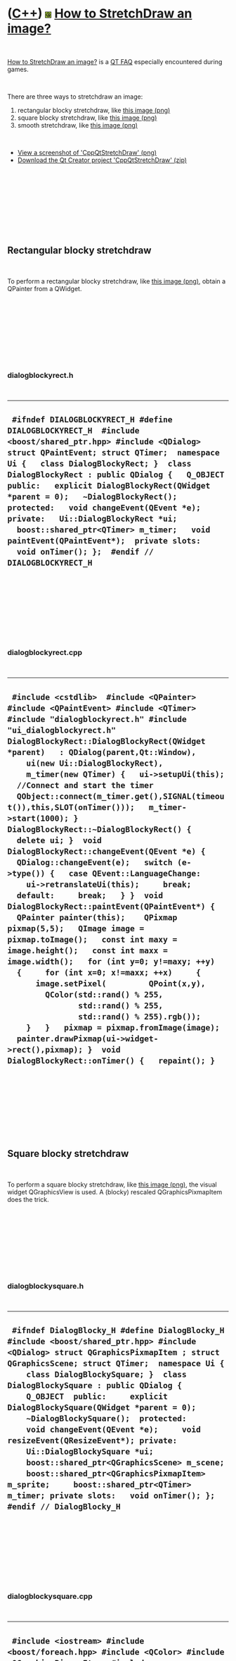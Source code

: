 



 

 

 

 

 

([C++](Cpp.htm)) ![Qt](PicQt.png) [How to StretchDraw an image?](CppQtStretchDraw.htm)
======================================================================================

 

[How to StretchDraw an image?](CppQtStretchDraw.htm) is a [QT
FAQ](CppQtFaq.htm) especially encountered during games.

 

There are three ways to stretchdraw an image:

1.  rectangular blocky stretchdraw, like [this
    image (png)](CppQtStretchDrawBlockyRect.png)
2.  square blocky stretchdraw, like [this
    image (png)](CppQtStretchDrawBlockySquare.png)
3.  smooth stretchdraw, like [this
    image (png)](CppQtStretchDrawSmooth.png)

 

-   [View a screenshot of
    'CppQtStretchDraw' (png)](CppQtStretchDraw.png)
-   [Download the Qt Creator project
    'CppQtStretchDraw' (zip)](CppQtStretchDraw.zip)

 

 

 

 

 

Rectangular blocky stretchdraw
------------------------------

 

To perform a rectangular blocky stretchdraw, like [this image
(png)](CppQtStretchDrawBlockyRect.png), obtain a QPainter from a
QWidget.

 

 

 

 

 

### dialogblockyrect.h

 

  ----------------------------------------------------------------------------------------------------------------------------------------------------------------------------------------------------------------------------------------------------------------------------------------------------------------------------------------------------------------------------------------------------------------------------------------------------------------------------------------------------------------------------------------------------------------
  ` #ifndef DIALOGBLOCKYRECT_H #define DIALOGBLOCKYRECT_H  #include <boost/shared_ptr.hpp> #include <QDialog>  struct QPaintEvent; struct QTimer;  namespace Ui {   class DialogBlockyRect; }  class DialogBlockyRect : public QDialog {   Q_OBJECT  public:   explicit DialogBlockyRect(QWidget *parent = 0);   ~DialogBlockyRect();  protected:   void changeEvent(QEvent *e);  private:   Ui::DialogBlockyRect *ui;   boost::shared_ptr<QTimer> m_timer;   void paintEvent(QPaintEvent*);  private slots:   void onTimer(); };  #endif // DIALOGBLOCKYRECT_H`
  ----------------------------------------------------------------------------------------------------------------------------------------------------------------------------------------------------------------------------------------------------------------------------------------------------------------------------------------------------------------------------------------------------------------------------------------------------------------------------------------------------------------------------------------------------------------

 

 

 

 

 

### dialogblockyrect.cpp

 

  --------------------------------------------------------------------------------------------------------------------------------------------------------------------------------------------------------------------------------------------------------------------------------------------------------------------------------------------------------------------------------------------------------------------------------------------------------------------------------------------------------------------------------------------------------------------------------------------------------------------------------------------------------------------------------------------------------------------------------------------------------------------------------------------------------------------------------------------------------------------------------------------------------------------------------------------------------------------------------------------------------------------------------------------------------------------------------------------------------------------------------------------------------------------------------------------------------------------------------------------------------------------------------------------------------------------------------
  ` #include <cstdlib>  #include <QPainter> #include <QPaintEvent> #include <QTimer>  #include "dialogblockyrect.h" #include "ui_dialogblockyrect.h"  DialogBlockyRect::DialogBlockyRect(QWidget *parent)   : QDialog(parent,Qt::Window),     ui(new Ui::DialogBlockyRect),     m_timer(new QTimer) {   ui->setupUi(this);    //Connect and start the timer   QObject::connect(m_timer.get(),SIGNAL(timeout()),this,SLOT(onTimer()));   m_timer->start(1000); }  DialogBlockyRect::~DialogBlockyRect() {   delete ui; }  void DialogBlockyRect::changeEvent(QEvent *e) {   QDialog::changeEvent(e);   switch (e->type()) {   case QEvent::LanguageChange:     ui->retranslateUi(this);     break;   default:     break;   } }  void DialogBlockyRect::paintEvent(QPaintEvent*) {   QPainter painter(this);    QPixmap pixmap(5,5);   QImage image = pixmap.toImage();   const int maxy = image.height();   const int maxx = image.width();   for (int y=0; y!=maxy; ++y)   {     for (int x=0; x!=maxx; ++x)     {       image.setPixel(         QPoint(x,y),         QColor(std::rand() % 255,                std::rand() % 255,                std::rand() % 255).rgb());     }   }   pixmap = pixmap.fromImage(image);   painter.drawPixmap(ui->widget->rect(),pixmap); }  void DialogBlockyRect::onTimer() {   repaint(); }`
  --------------------------------------------------------------------------------------------------------------------------------------------------------------------------------------------------------------------------------------------------------------------------------------------------------------------------------------------------------------------------------------------------------------------------------------------------------------------------------------------------------------------------------------------------------------------------------------------------------------------------------------------------------------------------------------------------------------------------------------------------------------------------------------------------------------------------------------------------------------------------------------------------------------------------------------------------------------------------------------------------------------------------------------------------------------------------------------------------------------------------------------------------------------------------------------------------------------------------------------------------------------------------------------------------------------------------------

 

 

 

 

 

Square blocky stretchdraw
-------------------------

 

To perform a square blocky stretchdraw, like [this image
(png)](CppQtStretchDrawBlockySquare.png), the visual widget
QGraphicsView is used. A (blocky) rescaled QGraphicsPixmapItem does the
trick.

 

 

 

 

 

### dialogblockysquare.h

 

  -----------------------------------------------------------------------------------------------------------------------------------------------------------------------------------------------------------------------------------------------------------------------------------------------------------------------------------------------------------------------------------------------------------------------------------------------------------------------------------------------------------------------------------------------------------------------------------------------------------------------------------------------------------------------------------------------------------------
  ` #ifndef DialogBlocky_H #define DialogBlocky_H  #include <boost/shared_ptr.hpp> #include <QDialog> struct QGraphicsPixmapItem ; struct QGraphicsScene; struct QTimer;  namespace Ui {     class DialogBlockySquare; }  class DialogBlockySquare : public QDialog {     Q_OBJECT  public:     explicit DialogBlockySquare(QWidget *parent = 0);     ~DialogBlockySquare();  protected:     void changeEvent(QEvent *e);     void resizeEvent(QResizeEvent*); private:     Ui::DialogBlockySquare *ui;     boost::shared_ptr<QGraphicsScene> m_scene;     boost::shared_ptr<QGraphicsPixmapItem> m_sprite;     boost::shared_ptr<QTimer> m_timer; private slots:   void onTimer(); };  #endif // DialogBlocky_H`
  -----------------------------------------------------------------------------------------------------------------------------------------------------------------------------------------------------------------------------------------------------------------------------------------------------------------------------------------------------------------------------------------------------------------------------------------------------------------------------------------------------------------------------------------------------------------------------------------------------------------------------------------------------------------------------------------------------------------

 

 

 

 

 

### dialogblockysquare.cpp

 

  --------------------------------------------------------------------------------------------------------------------------------------------------------------------------------------------------------------------------------------------------------------------------------------------------------------------------------------------------------------------------------------------------------------------------------------------------------------------------------------------------------------------------------------------------------------------------------------------------------------------------------------------------------------------------------------------------------------------------------------------------------------------------------------------------------------------------------------------------------------------------------------------------------------------------------------------------------------------------------------------------------------------------------------------------------------------------------------------------------------------------------------------------------------------------------------------------------------------------------------------------------------------------------------------------------------------------------------------------------------------------------------------------------------------------------------------------------------------------------------------------------------------------------------------------------------------------------------------------------------------------------------------------------------------------------------------------------------------------------------------------------------------------------------------------------------------------------------------------------------------------------------------------------------------------------------------------------------------------------------------------------------------------------------------------------------------------------------------------------------------------------------------
  ` #include <iostream> #include <boost/foreach.hpp> #include <QColor> #include <QGraphicsPixmapItem> #include <QGraphicsScene> #include <QPixmap> #include <QPoint> #include <QTimer>  #include "dialogblockysquare.h" #include "ui_dialogblockysquare.h"  DialogBlockySquare::DialogBlockySquare(QWidget *parent) :   QDialog(parent,Qt::Window), //Allow resize of dialog   ui(new Ui::DialogBlockySquare),   m_scene(new QGraphicsScene),   m_sprite(new QGraphicsPixmapItem),   m_timer(new QTimer) {   ui->setupUi(this);    //Create a 5x5 (nonvisual) sprite   m_sprite->setPixmap(QPixmap(5,5));   //Add the sprite to the (nonvisual) scene   m_scene->addItem(m_sprite.get());   //Add the scene to the (visual) graphicsscene   ui->graphicsView->setScene(m_scene.get());    //Create a timer to change the graphicsview   QObject::connect(m_timer.get(),SIGNAL(timeout()),this,SLOT(onTimer()));   m_timer->start(1000);   onTimer(); }  DialogBlockySquare::~DialogBlockySquare() {   delete ui; }  void DialogBlockySquare::changeEvent(QEvent *e) {   QDialog::changeEvent(e);   switch (e->type()) {   case QEvent::LanguageChange:     ui->retranslateUi(this);     break;   default:       break;   } }  void DialogBlockySquare::resizeEvent(QResizeEvent*) {   //Rescale the blocky image to fit the graphicsview   const double scale_x     = static_cast<double>(ui->graphicsView->width())     / static_cast<double>(m_sprite->pixmap().width());   const double scale_y     = static_cast<double>(ui->graphicsView->height())     / static_cast<double>(m_sprite->pixmap().height());   m_sprite->setScale(std::min(scale_x,scale_y)); }  void DialogBlockySquare::onTimer() {   //Draw a new blocky image   QImage image = m_sprite->pixmap().toImage();   const int maxy = image.height();   const int maxx = image.width();   for (int y=0; y!=maxy; ++y)   {     for (int x=0; x!=maxx; ++x)     {       image.setPixel(QPoint(x,y),         QColor(std::rand() % 255,         std::rand() % 255,         std::rand() % 255).rgb());     }   }   m_sprite->setPixmap(m_sprite->pixmap().fromImage(image)); }`
  --------------------------------------------------------------------------------------------------------------------------------------------------------------------------------------------------------------------------------------------------------------------------------------------------------------------------------------------------------------------------------------------------------------------------------------------------------------------------------------------------------------------------------------------------------------------------------------------------------------------------------------------------------------------------------------------------------------------------------------------------------------------------------------------------------------------------------------------------------------------------------------------------------------------------------------------------------------------------------------------------------------------------------------------------------------------------------------------------------------------------------------------------------------------------------------------------------------------------------------------------------------------------------------------------------------------------------------------------------------------------------------------------------------------------------------------------------------------------------------------------------------------------------------------------------------------------------------------------------------------------------------------------------------------------------------------------------------------------------------------------------------------------------------------------------------------------------------------------------------------------------------------------------------------------------------------------------------------------------------------------------------------------------------------------------------------------------------------------------------------------------------------

 

 

 

 

 

Smooth stretchdraw
------------------

 

To perform a smooth stretchdraw, like [this image
(png)](CppQtStretchDrawSmooth.png), the visual widget QLabel is used.

 

 

 

 

 

### dialogsmooth.h

 

  -------------------------------------------------------------------------------------------------------------------------------------------------------------------------------------------------------------------------------------------------------------------------------------------------------------------------------------------------------------------------------------------------------------------------------------------------------------------------
  ` #ifndef DialogSmooth_H #define DialogSmooth_H  #include <boost/shared_ptr.hpp> #include <QDialog> struct QTimer;  namespace Ui {   class DialogSmooth; }  class DialogSmooth : public QDialog {   Q_OBJECT  public:   explicit DialogSmooth(QWidget *parent = 0);   ~DialogSmooth();  protected:   void changeEvent(QEvent *e);  private:   Ui::DialogSmooth *ui;   boost::shared_ptr<QTimer> m_timer; private slots:   void onTimer(); };  #endif // DialogSmooth_H`
  -------------------------------------------------------------------------------------------------------------------------------------------------------------------------------------------------------------------------------------------------------------------------------------------------------------------------------------------------------------------------------------------------------------------------------------------------------------------------

 

 

 

 

 

### dialogsmooth.cpp

 

  ---------------------------------------------------------------------------------------------------------------------------------------------------------------------------------------------------------------------------------------------------------------------------------------------------------------------------------------------------------------------------------------------------------------------------------------------------------------------------------------------------------------------------------------------------------------------------------------------------------------------------------------------------------------------------------------------------------------------------------------------------------------------------------------------------------------------------------------------------------------------------------------------------------------------------------------------------------------------------------------------------------------------------------------------------------------------------------------------------------------------------------------------------------------------------------------------------------------------------------------------------------
  ` #include <iostream> #include <boost/foreach.hpp> #include <QColor> #include <QPoint> #include <QTimer> #include "dialogsmooth.h" #include "ui_dialogsmooth.h"  DialogSmooth::DialogSmooth(QWidget *parent) :   QDialog(parent,Qt::Window), //Allow resize of dialog   ui(new Ui::DialogSmooth),   m_timer(new QTimer) {   ui->setupUi(this);    //Create a 5x5 image   ui->label->setPixmap(QPixmap(5,5));   QObject::connect(m_timer.get(),SIGNAL(timeout()),this,SLOT(onTimer()));   onTimer();   m_timer->start(1000); }  DialogSmooth::~DialogSmooth() {   delete ui; }  void DialogSmooth::changeEvent(QEvent *e) {   QDialog::changeEvent(e);   switch (e->type()) {   case QEvent::LanguageChange:     ui->retranslateUi(this);     break;   default:     break;   } }  void DialogSmooth::onTimer() {   //Draw a new smooth image   QImage image = ui->label->pixmap()->toImage();   const int maxy = image.height();   const int maxx = image.width();   for (int y=0; y!=maxy; ++y)   {     for (int x=0; x!=maxx; ++x)     {       image.setPixel(QPoint(x,y),         QColor(std::rand() % 255,         std::rand() % 255,         std::rand() % 255).rgb());     }   }   ui->label->setPixmap(ui->label->pixmap()->fromImage(image)); }`
  ---------------------------------------------------------------------------------------------------------------------------------------------------------------------------------------------------------------------------------------------------------------------------------------------------------------------------------------------------------------------------------------------------------------------------------------------------------------------------------------------------------------------------------------------------------------------------------------------------------------------------------------------------------------------------------------------------------------------------------------------------------------------------------------------------------------------------------------------------------------------------------------------------------------------------------------------------------------------------------------------------------------------------------------------------------------------------------------------------------------------------------------------------------------------------------------------------------------------------------------------------------

 

 

 

 

 





 



